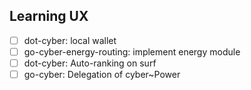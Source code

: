 ## Learning UX

- [ ] dot-cyber: local wallet
- [ ] go-cyber-energy-routing: implement energy module
- [ ] dot-cyber: Auto-ranking on surf
- [ ] go-cyber: Delegation of cyber~Power